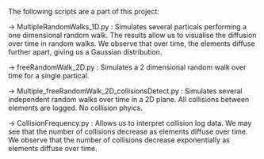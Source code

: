 The following scripts are a part of this project:

-> MultipleRandomWalks_1D.py : Simulates several particals performing a one dimensional random walk. The results allow us to visualise the diffusion over time in random walks. 
We observe that over time, the elements diffuse further apart, giving us a Gaussian distribution. 

-> freeRandomWalk_2D.py : Simulates a 2 dimensional random walk over time for a single partical. 

-> Multiple_freeRandomWalk_2D_collisionsDetect.py : Simulates several independent random walks over time in a 2D plane. All collisions between elements are logged. No collision phyics.





-> CollisionFrequency.py : Allows us to interpret collision log data. We may see that the number of collisions decrease as elements diffuse over time.
We observe that the number of collisions decrease exponentially as elements diffuse over time. 


